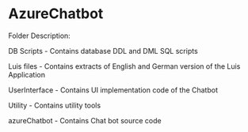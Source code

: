 # AzureChatbot

Folder Description:

DB Scripts - Contains database DDL and DML SQL scripts

Luis files - Contains extracts of English and German version of the Luis Application

UserInterface - Contains UI implementation code of the Chatbot

Utility - Contains utility tools

azureChatbot - Contains Chat bot source code

